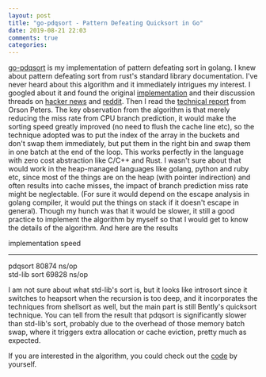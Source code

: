 ```yaml
---
layout: post
title: "go-pdqsort - Pattern Defeating Quicksort in Go"
date: 2019-08-21 22:03 
comments: true
categories: 
---
```


[go-pdqsort](https://github.com/MnO2/go-pdqsort) is my implementation of pattern defeating sort in golang. I knew about pattern defeating sort from rust's standard library documentation. I've never heard about this algorithm and it immediately intrigues my interest. I googled about it and found the original [implementation](https://github.com/orlp/pdqsort) and their discussion threads on [hacker news](https://news.ycombinator.com/item?id=14661659) and [reddit](https://www.reddit.com/r/cpp/comments/2z6hgx/patterndefeating_quicksort/). Then I read the [technical report](https://paperpile.com/view/c3820723-6d9c-0a86-ab02-8e46dc22aec5) from Orson Peters. The key observation from the algorithm is that merely reducing the miss rate from CPU branch prediction, it would make the sorting speed greatly improved (no need to flush the cache line etc), so the technique adopted was to put the index of the array in the buckets and don't swap them immediately, but put them in the right bin and swap them in one batch at the end of the loop. This works perfectly in the language  with zero cost abstraction like C/C++ and Rust. I wasn't sure about that would work in the heap-managed languages like golang, python and ruby etc, since most of the things are on the heap (with pointer indirection) and often results into cache misses, the impact of branch prediction miss rate might be neglectable. (For sure it would depend on the escape analysis in golang compiler, it would put the things on stack if it doesn't escape in general). Though my hunch was that it would be slower, it still a good practice to implement the algorithm by myself so that I would get to know the details of the algorithm. And here are the results

 implementation        speed
------------------  -------------    
 pdqsort             80874 ns/op     
 std-lib sort        69828 ns/op     

I am not sure about what std-lib's sort is, but it looks like introsort since it switches to heapsort when the recursion is too deep, and it incorporates the techniques from shellsort as well, but the main part is still Bently's quicksort technique. You can tell from the result that pdqsort is significantly slower than std-lib's sort, probably due to the overhead of those memory batch swap, where it triggers extra allocation or cache eviction, pretty much as expected.

If you are interested in the algorithm, you could check out the [code](https://github.com/MnO2/go-pdqsort) by yourself.
